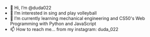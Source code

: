 - 👋 Hi, I’m @duda022
- 👀 I’m interested in sing and play volleyball
- 🌱 I’m currently learning mechanical engineering and CS50's Web Programming with Python and JavaScript
- 📫 How to reach me... from my instagram: duda_022

<!---
duda022/duda022 is a ✨ special ✨ repository because its `README.md` (this file) appears on your GitHub profile.
You can click the Preview link to take a look at your changes.
--->
